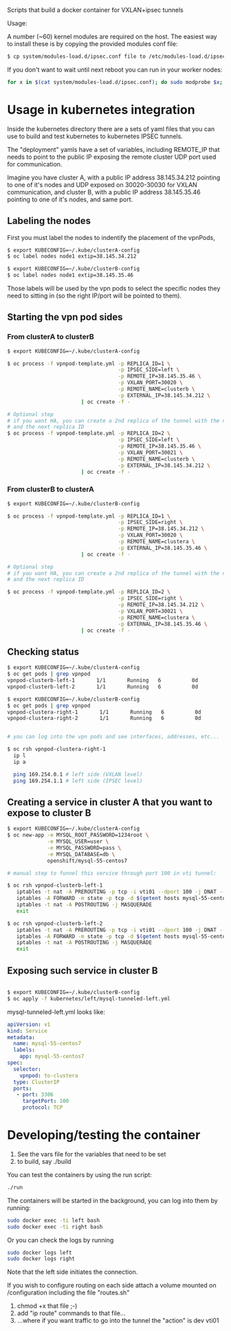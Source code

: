 Scripts that build a docker container for VXLAN+ipsec tunnels

Usage:

A number (~60) kernel modules are required on the host. The easiest
way to install these is by copying the provided modules conf file:

```bash
$ cp system/modules-load.d/ipsec.conf file to /etc/modules-load.d/ipsec.conf
```

If you don't want to wait until next reboot you can run in your worker nodes:

```bash
for x in $(cat system/modules-load.d/ipsec.conf); do sudo modprobe $x; done
```
# Usage in kubernetes integration

Inside the kubernetes directory there are a sets of yaml files that you can
use to build and test kubernetes to kubernetes IPSEC tunnels.

The "deployment" yamls have a set of variables, including REMOTE_IP that needs
to point to the public IP exposing the remote cluster UDP port used for communication.

Imagine you have cluster A, with a public IP address 38.145.34.212 pointing to one
of it's nodes and UDP exposed on 30020-30030 for VXLAN communication, and cluster B, with
a public IP address 38.145.35.46 pointing to one of it's nodes, and same port.

## Labeling the nodes

First you must label the nodes to indentify the placement of the vpnPods,

```bash
$ export KUBECONFIG=~/.kube/clusterA-config
$ oc label nodes node1 extip=38.145.34.212
```

```bash
$ export KUBECONFIG=~/.kube/clusterB-config
$ oc label nodes node1 extip=38.145.35.46
```

Those labels will be used by the vpn pods to select the specific nodes they need
to sitting in (so the right IP/port will be pointed to them).

## Starting the vpn pod sides

### From clusterA to clusterB

```bash
$ export KUBECONFIG=~/.kube/clusterA-config

$ oc process -f vpnpod-template.yml -p REPLICA_ID=1 \
                                    -p IPSEC_SIDE=left \
                                    -p REMOTE_IP=38.145.35.46 \
                                    -p VXLAN_PORT=30020 \
                                    -p REMOTE_NAME=clusterb \
                                    -p EXTERNAL_IP=38.145.34.212 \
                        | oc create -f -

# Optional step
# if you want HA, you can create a 2nd replica of the tunnel with the next UDP port
# and the next replica ID
$ oc process -f vpnpod-template.yml -p REPLICA_ID=2 \
                                    -p IPSEC_SIDE=left \
                                    -p REMOTE_IP=38.145.35.46 \
                                    -p VXLAN_PORT=30021 \
                                    -p REMOTE_NAME=clusterb \
                                    -p EXTERNAL_IP=38.145.34.212 \
                        | oc create -f -

```

### From clusterB to clusterA

```bash
$ export KUBECONFIG=~/.kube/clusterB-config

$ oc process -f vpnpod-template.yml -p REPLICA_ID=1 \
                                    -p IPSEC_SIDE=right \
                                    -p REMOTE_IP=38.145.34.212 \
                                    -p VXLAN_PORT=30020 \
                                    -p REMOTE_NAME=clustera \
                                    -p EXTERNAL_IP=38.145.35.46 \
                        | oc create -f -

# Optional step
# if you want HA, you can create a 2nd replica of the tunnel with the next UDP port
# and the next replica ID

$ oc process -f vpnpod-template.yml -p REPLICA_ID=2 \
                                    -p IPSEC_SIDE=right \
                                    -p REMOTE_IP=38.145.34.212 \
                                    -p VXLAN_PORT=30021 \
                                    -p REMOTE_NAME=clustera \
                                    -p EXTERNAL_IP=38.145.35.46 \
                        | oc create -f -

```

## Checking status

```bash
$ export KUBECONFIG=~/.kube/clusterA-config
$ oc get pods | grep vpnpod
vpnpod-clusterb-left-1       1/1       Running   6          0d
vpnpod-clusterb-left-2       1/1       Running   6          0d

$ export KUBECONFIG=~/.kube/clusterB-config
$ oc get pods | grep vpnpod
vpnpod-clustera-right-1       1/1       Running   6          0d
vpnpod-clustera-right-2       1/1       Running   6          0d


# you can log into the vpn pods and see interfaces, addresses, etc...

$ oc rsh vpnpod-clustera-right-1
  ip l
  ip a

  ping 169.254.0.1 # left side (VXLAN level)
  ping 169.254.1.1 # left side (IPSEC level)

```

## Creating a service in cluster A that you want to expose to cluster B

```bash
$ export KUBECONFIG=~/.kube/clusterA-config
$ oc new-app -e MYSQL_ROOT_PASSWORD=1234root \
             -e MYSQL_USER=user \
             -e MYSQL_PASSWORD=pass \
             -e MYSQL_DATABASE=db \
             openshift/mysql-55-centos7

# manual step to funnel this service through port 100 in vti tunnel:

$ oc rsh vpnpod-clusterb-left-1
   iptables -t nat -A PREROUTING -p tcp -i vti01 --dport 100 -j DNAT --to-destination $(getent hosts mysql-55-centos7 | awk '{ print $1 }'):3306
   iptables -A FORWARD -m state -p tcp -d $(getent hosts mysql-55-centos7 | awk '{ print $1 }') --dport 3306 --state NEW,ESTABLISHED,RELATED -j ACCEPT
   iptables -t nat -A POSTROUTING -j MASQUERADE
   exit

$ oc rsh vpnpod-clusterb-left-2
   iptables -t nat -A PREROUTING -p tcp -i vti01 --dport 100 -j DNAT --to-destination $(getent hosts mysql-55-centos7 | awk '{ print $1 }'):3306
   iptables -A FORWARD -m state -p tcp -d $(getent hosts mysql-55-centos7 | awk '{ print $1 }') --dport 3306 --state NEW,ESTABLISHED,RELATED -j ACCEPT
   iptables -t nat -A POSTROUTING -j MASQUERADE
   exit
```

## Exposing such service in cluster B
```bash

$ export KUBECONFIG=~/.kube/clusterB-config
$ oc apply -f kubernetes/left/mysql-tunneled-left.yml
```

mysql-tunneled-left.yml looks like:

```yaml
apiVersion: v1
kind: Service
metadata:
  name: mysql-55-centos7
  labels:
    app: mysql-55-centos7
spec:
  selector:
    vpnpod: to-clustera
  type: ClusterIP
  ports:
   - port: 3306
     targetPort: 100
     protocol: TCP
```

# Developing/testing the container

1. See the vars file for the variables that need to be set
2. to build, say ./build

You can test the containers by using the run script:

```bash
./run
```
The containers will be started in the background, you can log into
them by running:

```bash
sudo docker exec -ti left bash
sudo docker exec -ti right bash
```

Or you can check the logs by running
```bash
sudo docker logs left
sudo docker logs right
```


Note that the left side initiates the connection.

If you wish to configure routing on each side attach a volume
mounted on /configuration including the file "routes.sh"
1. chmod +x that file ;-)
2. add "ip route" commands to that file...
3. ...where if you want traffic to go into the tunnel the "action" is dev vti01

